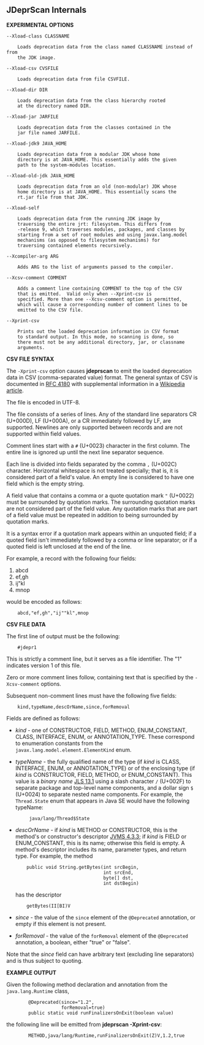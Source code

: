 <!--

Copyright (c) 2016, Oracle and/or its affiliates. All rights reserved.
DO NOT ALTER OR REMOVE COPYRIGHT NOTICES OR THIS FILE HEADER.

This code is free software; you can redistribute it and/or modify it
under the terms of the GNU General Public License version 2 only, as
published by the Free Software Foundation.  Oracle designates this
particular file as subject to the "Classpath" exception as provided
by Oracle in the LICENSE file that accompanied this code.

This code is distributed in the hope that it will be useful, but WITHOUT
ANY WARRANTY; without even the implied warranty of MERCHANTABILITY or
FITNESS FOR A PARTICULAR PURPOSE.  See the GNU General Public License
version 2 for more details (a copy is included in the LICENSE file that
accompanied this code).

You should have received a copy of the GNU General Public License version
2 along with this work; if not, write to the Free Software Foundation,
Inc., 51 Franklin St, Fifth Floor, Boston, MA 02110-1301 USA.

Please contact Oracle, 500 Oracle Parkway, Redwood Shores, CA 94065 USA
or visit www.oracle.com if you need additional information or have any
questions.

-->


JDeprScan Internals
-----

**EXPERIMENTAL OPTIONS**

    --Xload-class CLASSNAME

        Loads deprecation data from the class named CLASSNAME instead of from
        the JDK image.

    --Xload-csv CVSFILE

        Loads deprecation data from file CSVFILE.

    --Xload-dir DIR

        Loads deprecation data from the class hierarchy rooted
        at the directory named DIR.

    --Xload-jar JARFILE

        Loads deprecation data from the classes contained in the
        jar file named JARFILE.

    --Xload-jdk9 JAVA_HOME

        Loads deprecation data from a modular JDK whose home
        directory is at JAVA_HOME. This essentially adds the given
        path to the system-modules location.

    --Xload-old-jdk JAVA_HOME

        Loads deprecation data from an old (non-modular) JDK whose
        home directory is at JAVA_HOME. This essentially scans the
        rt.jar file from that JDK.

    --Xload-self

        Loads deprecation data from the running JDK image by
        traversing the entire jrt: filesystem. This differs from
        -release 9, which traverses modules, packages, and classes by
        starting from a set of root modules and using javax.lang.model
        mechanisms (as opposed to filesystem mechanisms) for
        traversing contained elements recursively.

    --Xcompiler-arg ARG

        Adds ARG to the list of arguments passed to the compiler.

    --Xcsv-comment COMMENT

        Adds a comment line containing COMMENT to the top of the CSV
        that is emitted.  Valid only when --Xprint-csv is
        specified. More than one --Xcsv-comment option is permitted,
        which will cause a corresponding number of comment lines to be
        emitted to the CSV file.

    --Xprint-csv

        Prints out the loaded deprecation information in CSV format
        to standard output. In this mode, no scanning is done, so
        there must not be any additional directory, jar, or classname
        arguments.

**CSV FILE SYNTAX**

The `-Xprint-csv` option causes **jdeprscan** to emit the loaded
deprecation data in CSV (comma-separated value) format.  The general
syntax of CSV is documented in [RFC 4180][RFC] with supplemental
information in a [Wikipedia article][wiki].

The file is encoded in UTF-8.

The file consists of a series of lines. Any of the standard line
separators CR (U+000D), LF (U+000A), or a CR immediately followed by
LF, are supported. Newlines are only supported between records and
are not supported within field values.

Comment lines start with a `#` (U+0023) character in the first
column. The entire line is ignored up until the next line separator
sequence.

Each line is divided into fields separated by the comma `,` (U+002C)
character.  Horizontal whitespace is not treated specially; that is,
it is considered part of a field's value. An empty line is considered
to have one field which is the empty string.

A field value that contains a comma or a quote quotation mark `"`
(U+0022) must be surrounded by quotation marks. The surrounding
quotation marks are not considered part of the field value. Any
quotation marks that are part of a field value must be repeated in
addition to being surrounded by quotation marks.

It is a syntax error if a quotation mark appears within an unquoted field;
if a quoted field isn't immediately followed by a comma or line
separator; or if a quoted field is left unclosed at the end of the line.

For example, a record with the following four fields:

1. abcd
2. ef,gh
3. ij"kl
4. mnop

would be encoded as follows:

        abcd,"ef,gh","ij""kl",mnop

**CSV FILE DATA**

The first line of output must be the following:

        #jdepr1

This is strictly a comment line, but it serves as a file
identifier. The "1" indicates version 1 of this file.

Zero or more comment lines follow, containing text that is specified
by the `-Xcsv-comment` options.

Subsequent non-comment lines must have the following five fields:

        kind,typeName,descOrName,since,forRemoval

Fields are defined as follows:

 * _kind_ - one of CONSTRUCTOR, FIELD, METHOD, ENUM\_CONSTANT,
   CLASS, INTERFACE, ENUM, or ANNOTATION\_TYPE. These correspond to
   enumeration constants from the `javax.lang.model.element.ElementKind`
   enum.

 * _typeName_ - the fully qualified name of the type (if *kind* is
   CLASS, INTERFACE, ENUM, or ANNOTATION\_TYPE) or of the enclosing
   type (if _kind_ is CONSTRUCTOR, FIELD, METHOD, or
   ENUM\_CONSTANT). This value is a _binary name_ [JLS 13.1][jls131]
   using a slash character `/` (U+002F) to separate package and
   top-level name components, and a dollar sign `$` (U+0024) to
   separate nested name components. For example, the `Thread.State`
   enum that appears in Java SE would have the following typeName:

            java/lang/Thread$State

 * _descOrName_ - if _kind_ is METHOD or CONSTRUCTOR, this is the method's
   or constructor's descriptor [JVMS 4.3.3][jvms433]; if _kind_ is FIELD or
   ENUM\_CONSTANT, this is its name; otherwise this field is empty.
   A method's descriptor includes its name, parameter types, and return
   type. For example, the method

           public void String.getBytes(int srcBegin,
                                       int srcEnd,
                                       byte[] dst,
                                       int dstBegin)

   has the descriptor

           getBytes(II[BI)V

 * _since_ - the value of the `since` element of the `@Deprecated`
   annotation, or empty if this element is not present.

 * _forRemoval_ - the value of the `forRemoval` element of the
   `@Deprecated` annotation, a boolean, either "true" or "false".

Note that the _since_ field can have arbitrary text (excluding
line separators) and is thus subject to quoting.

**EXAMPLE OUTPUT**

Given the following method declaration and annotation from the
`java.lang.Runtime` class,

            @Deprecated(since="1.2",
                        forRemoval=true)
            public static void runFinalizersOnExit(boolean value)

the following line will be emitted from **jdeprscan -Xprint-csv**:

            METHOD,java/lang/Runtime,runFinalizersOnExit(Z)V,1.2,true


[RFC]: https://www.ietf.org/rfc/rfc4180.txt

[wiki]: https://en.wikipedia.org/wiki/Comma-separated_values

[jls131]: http://docs.oracle.com/javase/specs/jls/se8/html/jls-13.html#jls-13.1

[jvms433]: http://docs.oracle.com/javase/specs/jvms/se8/html/jvms-4.html#jvms-4.3.3
